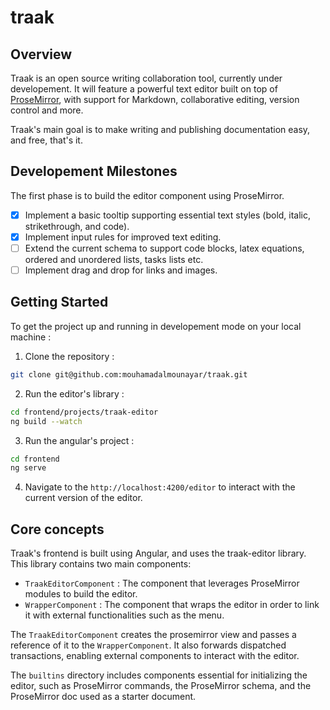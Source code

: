 # traak 

## Overview 
 
Traak is an open source writing collaboration tool, currently under developement. It will feature a powerful text editor built on top of [ProseMirror](https://prosemirror.net/), with support for Markdown, collaborative editing, version control and more.

Traak's main goal is to make writing and publishing documentation easy, and free, that's it.  

## Developement Milestones
The first phase is to build the editor component using ProseMirror.

- [x] Implement a basic tooltip supporting essential text styles (bold, italic, strikethrough, and code).
- [x] Implement input rules for improved text editing.
- [ ] Extend the current schema to support code blocks, latex equations, ordered and unordered lists, tasks lists etc. 
- [ ] Implement drag and drop for links and images.

## Getting Started
To get the project up and running in developement mode on your local machine : 
1. Clone the repository : 
```sh 
git clone git@github.com:mouhamadalmounayar/traak.git
```

2. Run the editor's library : 
```sh
cd frontend/projects/traak-editor
ng build --watch
```
3. Run the angular's project : 
```sh
cd frontend 
ng serve
```
4. Navigate to the `http://localhost:4200/editor` to interact with the current version of the editor.
## Core concepts
Traak's frontend is built using Angular, and uses the traak-editor library.
This library contains two main components: 
- `TraakEditorComponent` : The component that leverages ProseMirror modules to build the editor.
- `WrapperComponent` : The component that wraps the editor in order to link it with external functionalities such as the menu. 

The `TraakEditorComponent` creates the prosemirror view and passes a reference of it to the `WrapperComponent`. It also forwards dispatched transactions, enabling external components to interact with the editor.

The `builtins` directory includes components essential for initializing the editor, such as ProseMirror commands, the ProseMirror schema, and the ProseMirror doc used as a starter document.

